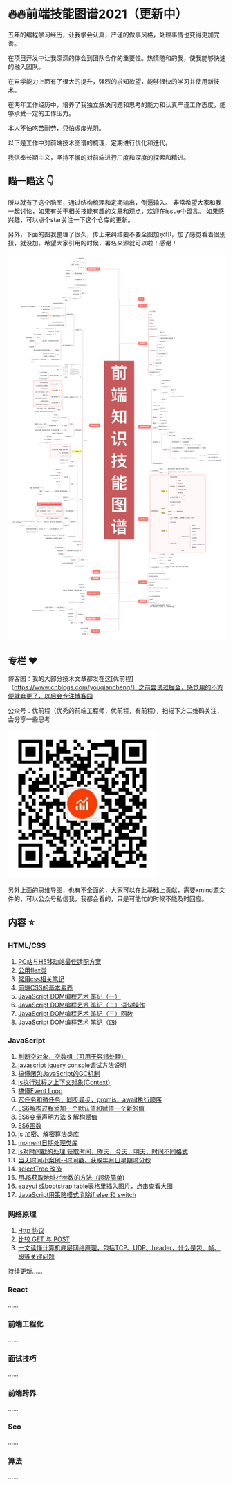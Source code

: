 🔥🔥前端技能图谱2021（更新中）
===
五年的编程学习经历，让我学会认真，严谨的做事风格，处理事情也变得更加完善。

在项目开发中让我深深的体会到团队合作的重要性。热情随和的我，使我能够快速的融入团队。

在自学能力上面有了很大的提升，强烈的求知欲望，能够很快的学习并使用新技术。

在两年工作经历中，培养了我独立解决问题和思考的能力和认真严谨工作态度，能够承受一定的工作压力。

本人不怕吃苦耐劳，只怕虚度光阴。

以下是工作中对前端技术图谱的梳理，定期进行优化和迭代。

我信奉长期主义，坚持不懈的对前端进行广度和深度的探索和精进。

## 瞄一瞄这 :point_down:
所以就有了这个脑图，通过结构梳理和定期输出，倒逼输入。
非常希望大家和我一起讨论，如果有关于相关技能有趣的文章和观点，欢迎在issue中留言。
如果感兴趣，可以点个star关注一下这个仓库的更新。

另外，下面的图我整理了很久，传上来纠结要不要全图加水印，加了感觉看着很别扭，就没加。希望大家引用的时候，署名来源就可以啦！感谢！

![前端技能图谱2020](https://github.com/hourong88/Frontend-Datlas/blob/master/images/skillMap.png)

## 专栏 :heart:
博客园：我的大部分技术文章都发在这[优前程]（https://www.cnblogs.com/youqiancheng/）之前尝试过掘金，感觉用的不方便就弃更了，以后会专注博客园

公众号：优前程（优秀的前端工程师，优前程，有前程），扫描下方二维码关注，会分享一些思考

![公众号二维码](https://github.com/hourong88/Frontend-Datlas/blob/master/images/qrcode.jpg)

另外上面的思维导图，也有不全面的，大家可以在此基础上贡献，需要xmind源文件的，可以公众号私信我，我都会看的，只是可能忙的时候不能及时回应。


## 内容 :star:
### HTML/CSS
1. [PC站与H5移动站最佳适配方案](https://www.cnblogs.com/youqiancheng/p/7193393.html)
2. [公用flex类](https://www.cnblogs.com/youqiancheng/p/11752686.html)
3. [常用css相关笔记](https://www.cnblogs.com/youqiancheng/p/10818873.html)
4. [前端CSS的基本素养](https://www.cnblogs.com/youqiancheng/p/7649471.html)
5. [JavaScript DOM编程艺术 笔记（一）](https://www.cnblogs.com/youqiancheng/p/10775063.html)
6. [JavaScript DOM编程艺术 笔记（二）语句操作](https://www.cnblogs.com/youqiancheng/p/10783910.html)
7. [JavaScript DOM编程艺术 笔记（三）函数](https://www.cnblogs.com/youqiancheng/p/10784223.html)
8. [JavaScript DOM编程艺术 笔记（四)](https://www.cnblogs.com/youqiancheng/p/10784755.html)

### JavaScript
1. [判断空对象，空数组（可用于容错处理）](https://www.cnblogs.com/youqiancheng/p/14657146.html)
2. [javascript jquery console调试方法说明](https://www.cnblogs.com/youqiancheng/p/10190606.html)
3. [搞懂闭包JavaScript的GC机制](https://www.cnblogs.com/youqiancheng/p/14668158.html)
4. [js执行过程之上下文对象(Context)](https://www.cnblogs.com/youqiancheng/p/14414981.html)
5. [搞懂Event Loop](https://www.cnblogs.com/youqiancheng/p/14675856.html)
6. [宏任务和微任务，同步异步，promis，await执行顺序](https://www.cnblogs.com/youqiancheng/p/14676047.html)
7. [ES6解构过程添加一个默认值和赋值一个新的值](https://www.cnblogs.com/youqiancheng/p/14661783.html)
8. [ES6变量声明方法 & 解构赋值](https://www.cnblogs.com/youqiancheng/p/10761901.html)
9. [ES6函数](https://www.cnblogs.com/youqiancheng/p/10762488.html)
10. [js 加密、解密算法类库](https://www.cnblogs.com/youqiancheng/p/14659206.html)
11. [moment日期处理类库](https://www.cnblogs.com/youqiancheng/p/14658640.html)
12. [js对时间戳的处理 获取时间，昨天，今天，明天，时间不同格式](https://www.cnblogs.com/youqiancheng/p/12073339.html)
13. [当天时间小案例--时间戳，获取年月日星期时分秒](https://www.cnblogs.com/youqiancheng/p/12073225.html)
14. [selectTree 改造](https://www.cnblogs.com/youqiancheng/p/11751756.html)
15. [用JS获取地址栏参数的方法（超级简单)](https://www.cnblogs.com/youqiancheng/p/10102579.html)
16. [eazyui 或bootstrap table表格里插入图片，点击查看大图](https://www.cnblogs.com/youqiancheng/p/7929213.html)
17. [JavaScript用策略模式消除if else 和 switch](https://www.cnblogs.com/youqiancheng/p/14668306.html)

### 网络原理
1. [Http 协议](https://www.cnblogs.com/youqiancheng/p/12098150.html)
2. [比较 GET 与 POST](https://www.cnblogs.com/youqiancheng/p/10768554.html)
3. [一文读懂计算机底层网络原理，包括TCP、UDP、header，什么是包、帧、段等关键问题](https://www.cnblogs.com/youqiancheng/p/14668281.html)
<!-- 1、[初学者React入门概览](https://juejin.im/post/6855517674068574222/)--框架原理/源码--React -->

持续更新……
### React
……
### 前端工程化
……
### 面试技巧
……
### 前端跨界
……
### Seo
……

### 算法
……